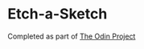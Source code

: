 # Etch-a-Sketch

Completed as part of [The Odin Project](https://www.theodinproject.com/paths/foundations/courses/foundations/lessons/etch-a-sketch-project)
